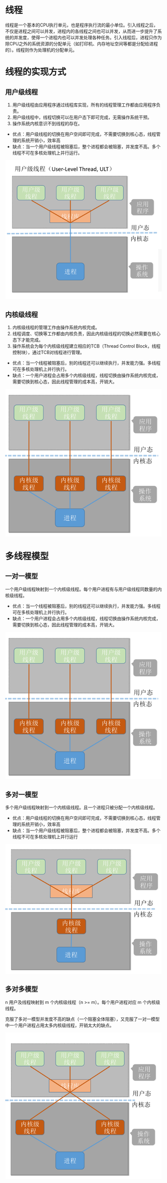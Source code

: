 # 线程

线程是一个基本的CPU执行单元，也是程序执行流的最小单位。引入线程之后，不仅是进程之间可以并发，进程内的各线程之间也可以并发，从而进一步提升了系统的并发度，使得一个进程内也可以并发处理各种任务。引入线程后，进程只作为除CPU之外的系统资源的分配单元（如打印机、内存地址空间等都是分配给进程的）。线程则作为处理机的分配单元。

# 线程的实现方式

## 用户级线程

1. 用户级线程由应用程序通过线程库实现，所有的线程管理工作都由应用程序负责。
2. 用户级线程中，线程切换可以在用户态下即可完成，无需操作系统干预。
3. 操作系统内核意识不到线程的存在。

- 优点：用户级线程的切换在用户空间即可完成，不需要切换到核心态，线程管理的系统开销小，效率高
- 缺点：当一个用户级线程被阻塞后，整个进程都会被阻塞，并发度不高。多个线程不可在多核处理机上并行运行。

![](../img/x1.png)

## 内核级线程

1. 内核级线程的管理工作由操作系统内核完成。
2. 线程调度、切换等工作都由内核负责，因此内核级线程的切换必然需要在核心态下才能完成。
3. 操作系统会为每个内核级线程建立相应的TCB（Thread Control Block，线程控制块），通过TCB对线程进行管理。

- 优点：当一个线程被阻塞后，别的线程还可以继续执行，并发能力强。多线程可在多核处理机上并行执行。
- 缺点：一个用户进程会占用多个内核级线程，线程切换由操作系统内核完成，需要切换到核心态，因此线程管理的成本高，开销大。

![](../img/x2.png)

# 多线程模型

## 一对一模型

一个用户级线程映射到一个内核级线程。每个用户进程有与用户级线程同数量的内核级线程。

- 优点：当一个线程被阻塞后，别的线程还可以继续执行，并发能力强。多线程可在多核处理机上并行执行。
- 缺点：一个用户进程会占用多个内核级线程，线程切换由操作系统内核完成，需要切换到核心态，因此线程管理的成本高，开销大。

![](../img/x2.png)

## 多对一模型

多个用户级线程映射到一个内核级线程。且一个进程只被分配一个内核级线程。

- 优点：用户级线程的切换在用户空间即可完成，不需要切换到核心态，线程管理的系统开销小，效率高
- 缺点：当一个用户级线程被阻塞后，整个进程都会被阻塞，并发度不高。多个线程不可在多核处理机上并行运行

![](../img/x3.png)

## 多对多模型

n 用户及线程映射到 m 个内核级线程（n >= m）。每个用户进程对应 m 个内核级线程。

克服了多对一模型并发度不高的缺点（一个阻塞全体阻塞），又克服了一对一模型中一个用户进程占用太多内核级线程，开销太大的缺点。

![](../img/x4.png)
